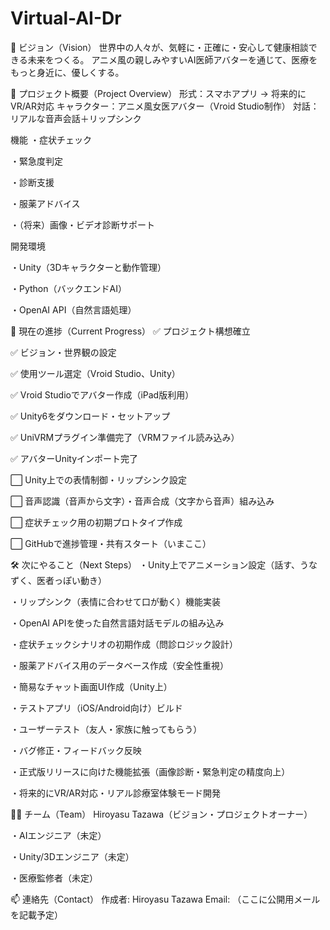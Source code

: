 # Virtual-AI-Dr
🎯 ビジョン（Vision）
世界中の人々が、気軽に・正確に・安心して健康相談できる未来をつくる。
アニメ風の親しみやすいAI医師アバターを通じて、医療をもっと身近に、優しくする。



🏥 プロジェクト概要（Project Overview）
形式：スマホアプリ → 将来的にVR/AR対応
キャラクター：アニメ風女医アバター（Vroid Studio制作）
対話：リアルな音声会話＋リップシンク



機能
・症状チェック

・緊急度判定

・診断支援

・服薬アドバイス

・（将来）画像・ビデオ診断サポート



開発環境

・Unity（3Dキャラクターと動作管理）

・Python（バックエンドAI）

・OpenAI API（自然言語処理）



🚀 現在の進捗（Current Progress）
✅ プロジェクト構想確立

✅ ビジョン・世界観の設定

✅ 使用ツール選定（Vroid Studio、Unity）

✅ Vroid Studioでアバター作成（iPad版利用）

✅ Unity6をダウンロード・セットアップ

✅ UniVRMプラグイン準備完了（VRMファイル読み込み）

✅ アバターUnityインポート完了

⬜ Unity上での表情制御・リップシンク設定

⬜ 音声認識（音声から文字）・音声合成（文字から音声）組み込み

⬜ 症状チェック用の初期プロトタイプ作成

⬜ GitHubで進捗管理・共有スタート（いまここ）



🛠 次にやること（Next Steps）
・Unity上でアニメーション設定（話す、うなずく、医者っぽい動き）

・リップシンク（表情に合わせて口が動く）機能実装

・OpenAI APIを使った自然言語対話モデルの組み込み

・症状チェックシナリオの初期作成（問診ロジック設計）

・服薬アドバイス用のデータベース作成（安全性重視）

・簡易なチャット画面UI作成（Unity上）

・テストアプリ（iOS/Android向け）ビルド

・ユーザーテスト（友人・家族に触ってもらう）

・バグ修正・フィードバック反映

・正式版リリースに向けた機能拡張（画像診断・緊急判定の精度向上）

・将来的にVR/AR対応・リアル診療室体験モード開発



👩‍⚕️ チーム（Team）
Hiroyasu Tazawa（ビジョン・プロジェクトオーナー）

・AIエンジニア（未定）

・Unity/3Dエンジニア（未定）

・医療監修者（未定）



📫 連絡先（Contact）
作成者: Hiroyasu Tazawa
Email: （ここに公開用メールを記載予定）
